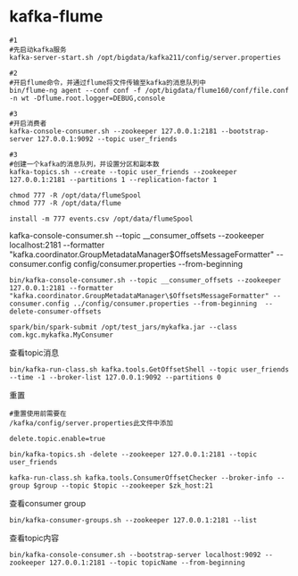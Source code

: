 # kafka-flume

```shell
#1
#先启动kafka服务
kafka-server-start.sh /opt/bigdata/kafka211/config/server.properties

```

```shell
#2
#开启flume命令，并通过flume将文件传输至kafka的消息队列中
bin/flume-ng agent --conf conf -f /opt/bigdata/flume160/conf/file.conf -n wt -Dflume.root.logger=DEBUG,console

```

```shell
#3
#开启消费者
kafka-console-consumer.sh --zookeeper 127.0.0.1:2181 --bootstrap-server 127.0.0.1:9092 --topic user_friends
```

```shell
#3
#创建一个kafka的消息队列，并设置分区和副本数
kafka-topics.sh --create --topic user_friends --zookeeper 127.0.0.1:2181 --partitions 1 --replication-factor 1

```

```shell
chmod 777 -R /opt/data/flumeSpool
chmod 777 -R /opt/data/flume
```

```shell
install -m 777 events.csv /opt/data/flumeSpool
```



kafka-console-consumer.sh --topic __consumer_offsets --zookeeper localhost:2181 --formatter "kafka.coordinator.GroupMetadataManager\$OffsetsMessageFormatter" --consumer.config config/consumer.properties --from-beginning


```shell
bin/kafka-console-consumer.sh --topic __consumer_offsets --zookeeper 127.0.0.1:2181 --formatter "kafka.coordinator.GroupMetadataManager\$OffsetsMessageFormatter" --consumer.config ../config/consumer.properties --from-beginning  --delete-consumer-offsets

```

```shell
spark/bin/spark-submit /opt/test_jars/mykafka.jar --class com.kgc.mykafka.MyConsumer
```

查看topic消息

```shell
bin/kafka-run-class.sh kafka.tools.GetOffsetShell --topic user_friends --time -1 --broker-list 127.0.0.1:9092 --partitions 0
```

重置

```shell
#重置使用前需要在
/kafka/config/server.properties此文件中添加

delete.topic.enable=true

```



```shell
bin/kafka-topics.sh -delete --zookeeper 127.0.0.1:2181 --topic user_friends

```

```shell
kafka-run-class.sh kafka.tools.ConsumerOffsetChecker --broker-info --group $group --topic $topic --zookeeper $zk_host:21
```

查看consumer group

```shell
bin/kafka-consumer-groups.sh --zookeeper 127.0.0.1:2181 --list
```

查看topic内容

```shell
bin/kafka-console-consumer.sh --bootstrap-server localhost:9092 --zookeeper 127.0.0.1:2181 --topic topicName --from-beginning

```

